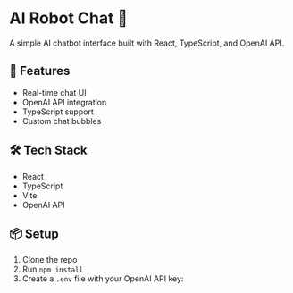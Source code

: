 # AI Robot Chat 🤖

A simple AI chatbot interface built with React, TypeScript, and OpenAI API.

## 🚀 Features
- Real-time chat UI
- OpenAI API integration
- TypeScript support
- Custom chat bubbles

## 🛠️ Tech Stack
- React
- TypeScript
- Vite
- OpenAI API

## 📦 Setup
1. Clone the repo
2. Run `npm install`
3. Create a `.env` file with your OpenAI API key:


